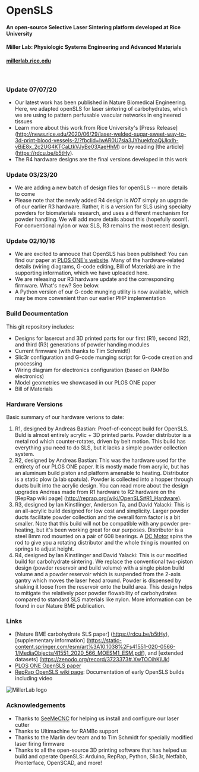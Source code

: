 # OpenSLS

#### An open-source Selective Laser Sintering platform developed at Rice University
#### Miller Lab: Physiologic Systems Engineering and Advanced Materials
#### [millerlab.rice.edu](http://millerlab.rice.edu)
&nbsp;

### Update 07/07/20
- Our latest work has been published in Nature Biomedical Engineering. Here, we adapted openSLS for laser sintering of carbohydrates, which we are using to pattern perfusable vascular networks in engineered tissues
- Learn more about this work from Rice University's [Press Release] (http://news.rice.edu/2020/06/29/laser-welded-sugar-sweet-way-to-3d-print-blood-vessels-2/?fbclid=IwAR0U7sia3JYhuekfoaQjJkxIh-vBjE8x_2c2UG4KTCaLtkVJyBe03XaeHhM) or by reading [the article] (https://rdcu.be/b5tHy).
- The R4 hardware designs are the final versions developed in this work

### Update 03/23/20
- We are adding a new batch of design files for openSLS -- more details to come
- Please note that the newly added R4 design is *NOT* simply an upgrade of our earlier R3 hardware. Rather, it is a version for SLS using specialty powders for biomaterials research, and uses a different mechanism for powder handling. We will add more details about this (hopefully soon!). For conventional nylon or wax SLS, R3 remains the most recent design. 


### Update 02/10/16
- We are excited to annouce that OpenSLS has been published! You can find our paper at [PLOS ONE's website](http://journals.plos.org/plosone/article?id=10.1371/journal.pone.0147399).
Many of the hardware-related details (wiring diagrams, G-code editing, Bill of Materials) are in the supporting information, which we have uploaded here.  
- We are releasing our R3 hardware update and the corresponding firmware. What's new? See below.
- A Python version of our G-code munging utility is now available, which may be more convenient than our earlier PHP implementation

### Build Documentation
This git repository includes:
- Designs for lasercut and 3D printed parts for our first (R1), second (R2), and third (R3) generations of powder handing modules
- Current firmware (with thanks to Tim Schmidt!)
- Slic3r configuration and G-code munging script for G-code creation and processing
- Wiring diagram for electronics configuration (based on RAMBo electronics)
- Model geometries we showcased in our PLOS ONE paper
- Bill of Materials

### Hardware Versions
Basic summary of our hardware verions to date:

1. R1, designed by Andreas Bastian: Proof-of-concept build for OpenSLS. Buld is almost entirely acrylic + 3D printed parts. Powder distributor is a metal rod which counter-rotates, driven by belt motion. This build has everything you need to do SLS, but it lacks a simple powder collection system.
2. R2, designed by Andreas Bastian: This was the hardware used for the entirety of our PLOS ONE paper. It is mostly made from acrylic, but has an aluminum build piston and platform amenable to heating. Distributor is a static plow (a lab spatula). Powder is collected into a hopper through ducts built into the acrylic design.
You can read more about the design upgrades Andreas made from R1 hardware to R2 hardware on the [RepRap wiki page] (http://reprap.org/wiki/OpenSLS#R1_Hardware). 
3. R3, designed by Ian Kinstlinger, Anderson Ta, and David Yalacki: This is an all-acrylic build designed for low cost and simplicity. Larger powder ducts facilitate powder collection and the overall form factor is a bit smaller. Note that this build will not be compatible with any powder pre-heating, but it's been working great for our purposes. Distributor is a steel 8mm rod mounted on a pair of 608 bearings. A [DC Motor](http://www.amazon.com/Science-Wiz-Motors-Working-Voltage/dp/B000BRUHW8/ref=sr_1_2?ie=UTF8&qid=1455162773&sr=8-2&keywords=dc+motor) spins the rod to give you a rotating distributor and the whole thing is mounted on springs to adjust height.
4. R4, designed by Ian Kinstlinger and David Yalacki: This is our modified build for carbohydrate sintering. We replace the conventional two-piston design (powder reservoir and build volume) with a single piston build volume and a powder reservoir which is suspended from the 2-axis gantry which moves the laser head around. Powder is dispensed by shaking it loose from the reservoir onto the build area. 
This design helps to mitigate the relatively poor powder flowability of carbohydrates compared to standard SLS materials like nylon. More information can be found in our Nature BME publication. 

### Links
- [Nature BME carbohydrate SLS paper] (https://rdcu.be/b5tHy), [supplementary information] (https://static-content.springer.com/esm/art%3A10.1038%2Fs41551-020-0566-1/MediaObjects/41551_2020_566_MOESM1_ESM.pdf), and [extended datasets] (https://zenodo.org/record/3723373#.XwTOOihKiUk)
- [PLOS ONE OpenSLS paper](http://journals.plos.org/plosone/article?id=10.1371/journal.pone.0147399)
- [RepRap OpenSLS wiki page](http://reprap.org/wiki/OpenSLS): Documentation of early OpenSLS builds including video

 

![MillerLab logo](https://github.com/MillerLabFTW/OpenSLS/blob/master/MillerLab_logo.jpg)

### Acknowledgements
- Thanks to [SeeMeCNC](http://www.seemecnc.com/) for helping us install and configure our laser cutter
- Thanks to Ultimachine for RAMBo support
- Thanks to the Marlin dev team and to Tim Schmidt for specially modified laser firing firmware
- Thanks to all the open-source 3D printing software that has helped us build and operate OpenSLS: Arduino, RepRap, Python, Slic3r, Netfabb, Pronterface, OpenSCAD, and more!